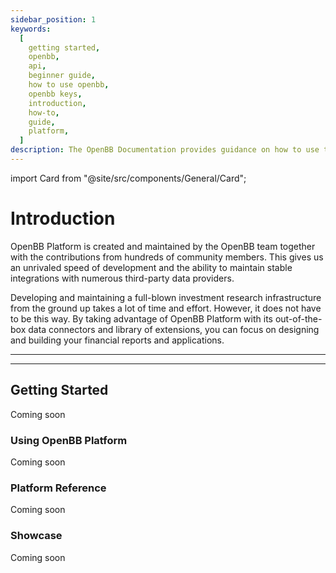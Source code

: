 ```yaml
---
sidebar_position: 1
keywords:
  [
    getting started,
    openbb,
    api,
    beginner guide,
    how to use openbb,
    openbb keys,
    introduction,
    how-to,
    guide,
    platform,
  ]
description: The OpenBB Documentation provides guidance on how to use the OpenBB Platform, an open source framework for making more informed decisions, faster.
---
```


import Card from "@site/src/components/General/Card";

# Introduction

OpenBB Platform is created and maintained by the OpenBB team together with the contributions from hundreds of community members. This gives us an unrivaled speed of development and the ability to maintain stable integrations with numerous third-party data providers.

Developing and maintaining a full-blown investment research infrastructure from the ground up takes a lot of time and effort. However, it does not have to be this way. By taking advantage of OpenBB Platform with its out-of-the-box data connectors and library of extensions, you can focus on designing and building your financial reports and applications.

---

<Card
	type="platform"
	title="What is the OpenBB Platform?"
	description="The OpenBB Platform is a Python library that provides you with a set of tools to access
financial data and perform financial analysis."
 />

<Card
	type="platform"
	title="Who uses it?"
	description="The OpenBB Platform is used by financial analysts, data scientists, and developers to
build financial applications and reports."
 />

---

## Getting Started

Coming soon

### Using OpenBB Platform

Coming soon

### Platform Reference

Coming soon

### Showcase

Coming soon
